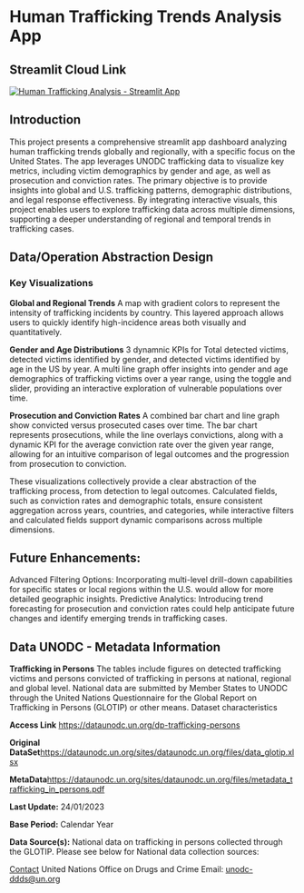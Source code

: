 # Human Trafficking Trends Analysis App

## Streamlit Cloud Link
[![Human Trafficking Analysis - Streamlit App](https://img.shields.io/badge/Human_Trafficking_Analysis-Streamlit_App-blue?style=for-the-badge)](https://humantrafficking.streamlit.app)

## Introduction
This project presents a comprehensive streamlit app dashboard analyzing human trafficking trends globally and regionally, with a specific focus on the United States. The app leverages UNODC trafficking data to visualize key metrics, including victim demographics by gender and age, as well as prosecution and conviction rates. The primary objective is to provide insights into global and U.S. trafficking patterns, demographic distributions, and legal response effectiveness. By integrating interactive visuals, this project enables users to explore trafficking data across multiple dimensions, supporting a deeper understanding of regional and temporal trends in trafficking cases.

## Data/Operation Abstraction Design

### Key Visualizations
**Global and Regional Trends** A map with gradient colors to represent the intensity of trafficking incidents by country. This layered approach allows users to quickly identify high-incidence areas both visually and quantitatively.

**Gender and Age Distributions** 3 dynamnic KPIs for Total detected victims, detected victims identified by gender, and detected victims identified by age in the US by year. A multi line graph offer insights into gender and age demographics of trafficking victims over a year range, using the toggle and slider, providing an interactive exploration of vulnerable populations over time.

**Prosecution and Conviction Rates** A combined bar chart and line graph show convicted versus prosecuted cases over time. The bar chart represents prosecutions, while the line overlays convictions, along with a dynamic KPI for the average conviction rate over the given year range, allowing for an intuitive comparison of legal outcomes and the progression from prosecution to conviction.

These visualizations collectively provide a clear abstraction of the trafficking process, from detection to legal outcomes. Calculated fields, such as conviction rates and demographic totals, ensure consistent aggregation across years, countries, and categories, while interactive filters and calculated fields support dynamic comparisons across multiple dimensions.

## Future Enhancements:
Advanced Filtering Options: Incorporating multi-level drill-down capabilities for specific states or local regions within the U.S. would allow for more detailed geographic insights.
Predictive Analytics: Introducing trend forecasting for prosecution and conviction rates could help anticipate future changes and identify emerging trends in trafficking cases.

## Data UNODC - Metadata Information
**Trafficking in Persons**
The tables include figures on detected trafficking victims and persons convicted of
trafficking in persons at national, regional and global level. National data are
submitted by Member States to UNODC through the United Nations Questionnaire
for the Global Report on Trafficking in Persons (GLOTIP) or other means.
Dataset characteristics

**Access Link** https://dataunodc.un.org/dp-trafficking-persons

**Original DataSet**https://dataunodc.un.org/sites/dataunodc.un.org/files/data_glotip.xlsx

**MetaData**https://dataunodc.un.org/sites/dataunodc.un.org/files/metadata_trafficking_in_persons.pdf

**Last Update:** 24/01/2023

**Base Period:** Calendar Year

**Data Source(s):**  National data on trafficking in persons collected through the GLOTIP. Please see below for National data collection sources:

<u>Contact</u>
United Nations Office on Drugs and Crime
Email: unodc-ddds@un.org 
